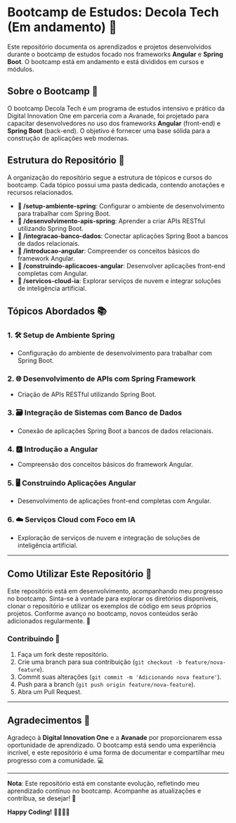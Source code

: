 # Bootcamp de Estudos: Decola Tech (Em andamento) 🚀

Este repositório documenta os aprendizados e projetos desenvolvidos durante o bootcamp de estudos focado nos frameworks **Angular** e **Spring Boot**. O bootcamp está em andamento e está divididos em cursos e módulos.

## Sobre o Bootcamp 🎯

O bootcamp Decola Tech é um programa de estudos intensivo e prático da Digital Innovation One em parceria com a Avanade, foi projetado para capacitar desenvolvedores no uso dos frameworks **Angular** (front-end) e **Spring Boot** (back-end). O objetivo é fornecer uma base sólida para a construção de aplicações web modernas.

## Estrutura do Repositório 📂

A organização do repositório segue a estrutura de tópicos e cursos do bootcamp. Cada tópico possui uma pasta dedicada, contendo anotações e recursos relacionados.

- **📂 /setup-ambiente-spring**: Configurar o ambiente de desenvolvimento para trabalhar com Spring Boot.
- **📂 /desenvolvimento-apis-spring**: Aprender a criar APIs RESTful utilizando Spring Boot.
- **📂 /integracao-banco-dados**: Conectar aplicações Spring Boot a bancos de dados relacionais.
- **📂 /introducao-angular**: Compreender os conceitos básicos do framework Angular.
- **📂 /construindo-aplicacoes-angular**: Desenvolver aplicações front-end completas com Angular.
- **📂 /servicos-cloud-ia**: Explorar serviços de nuvem e integrar soluções de inteligência artificial.

## Tópicos Abordados 📚

### 1. 🛠️ Setup de Ambiente Spring
- Configuração do ambiente de desenvolvimento para trabalhar com Spring Boot.

### 2. 🌐 Desenvolvimento de APIs com Spring Framework
- Criação de APIs RESTful utilizando Spring Boot.

### 3. 🗃️ Integração de Sistemas com Banco de Dados
- Conexão de aplicações Spring Boot a bancos de dados relacionais.

### 4. 🅰️ Introdução a Angular
- Compreensão dos conceitos básicos do framework Angular.

### 5. 🖥️ Construindo Aplicações Angular
- Desenvolvimento de aplicações front-end completas com Angular.

### 6. ☁️ Serviços Cloud com Foco em IA
- Exploração de serviços de nuvem e integração de soluções de inteligência artificial.

---

## Como Utilizar Este Repositório 📝

Este repositório está em desenvolvimento, acompanhando meu progresso no bootcamp. Sinta-se à vontade para explorar os diretórios disponíveis, clonar o repositório e utilizar os exemplos de código em seus próprios projetos. Conforme avanço no bootcamp, novos conteúdos serão adicionados regularmente. 🔄

### Contribuindo 🤝
1. Faça um fork deste repositório.
2. Crie uma branch para sua contribuição (`git checkout -b feature/nova-feature`).
3. Commit suas alterações (`git commit -m 'Adicionando nova feature'`).
4. Push para a branch (`git push origin feature/nova-feature`).
5. Abra um Pull Request.

---

## Agradecimentos 🙏

Agradeço à **Digital Innovation One** e a **Avanade** por proporcionarem essa oportunidade de aprendizado. O bootcamp está sendo uma experiência incrível, e este repositório é uma forma de documentar e compartilhar meu progresso com a comunidade. 💻

---

**Nota**: Este repositório está em constante evolução, refletindo meu aprendizado contínuo no bootcamp. Acompanhe as atualizações e contribua, se desejar! 🚀

**Happy Coding!** 👨‍💻👩‍💻
